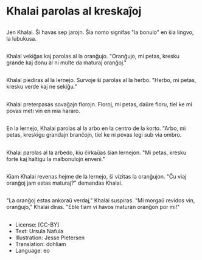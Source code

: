 # Khalai parolas al kreskaĵoj

##
Jen Khalai. Ŝi havas sep jarojn. Ŝia nomo signifas "la bonulo" en ŝia lingvo, la lubukusa.

##
Khalai vekiĝas kaj parolas al la oranĝujo. "Oranĝujo, mi petas, kresku grande kaj donu al ni multe da maturaj oranĝoj."

##
Khalai piediras al la lernejo. Survoje ŝi parolas al la herbo. "Herbo, mi petas, kresku verde kaj ne sekiĝu."

##
Khalai preterpasas sovaĝajn florojn. Floroj, mi petas, daŭre floru, tiel ke mi povas meti vin en mia hararo.

##
En la lernejo, Khalai parolas al la arbo en la centro de la korto. "Arbo, mi petas, kreskigu grandajn branĉojn, tiel ke ni povas legi sub via ombro.

##
Khalai parolas al la arbedo, kiu ĉirkaŭas ŝian lernejon. "Mi petas, kresku forte kaj haltigu la malbonulojn enveni."

##
Kiam Khalai revenas hejme de la lernejo, ŝi vizitas la oranĝujon. "Ĉu viaj oranĝoj jam estas maturaj?" demandas Khalai.

##
"La oranĝoj estas ankoraŭ verdaj," Khalai suspiras. "Mi morgaŭ revidos vin, oranĝujo," Khalai diras. "Eble tiam vi havos maturan oranĝon por mi!"

##
* License: [CC-BY]
* Text: Ursula Nafula
* Illustration: Jesse Pietersen
* Translation: dohliam
* Language: eo
